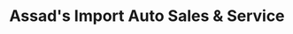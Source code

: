 ---
title: "Assad's Import Auto Sales & Service"
url: /boone/assads-import-auto-sales-und-service/
shop: Autowerkstatt
---